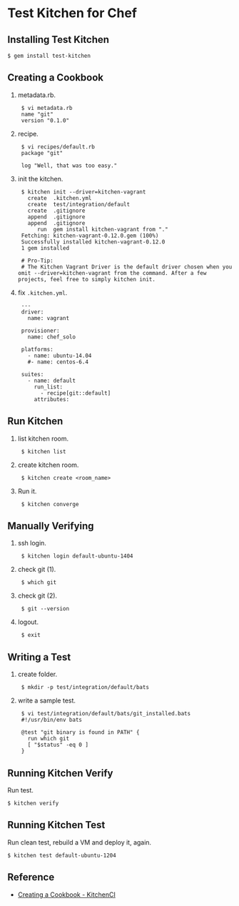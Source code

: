 # Test Kitchen for Chef

## Installing Test Kitchen

    $ gem install test-kitchen

## Creating a Cookbook

1. metadata.rb.

        $ vi metadata.rb
        name "git"
        version "0.1.0"

1. recipe.

        $ vi recipes/default.rb
        package "git"
    
        log "Well, that was too easy."

1. init the kitchen.

        $ kitchen init --driver=kitchen-vagrant
          create  .kitchen.yml
          create  test/integration/default
          create  .gitignore
          append  .gitignore
          append  .gitignore
             run  gem install kitchen-vagrant from "."
        Fetching: kitchen-vagrant-0.12.0.gem (100%)
        Successfully installed kitchen-vagrant-0.12.0
        1 gem installed
        
        # Pro-Tip:
        # The Kitchen Vagrant Driver is the default driver chosen when you omit --driver=kitchen-vagrant from the command. After a few projects, feel free to simply kitchen init.

1. fix `.kitchen.yml`.

        ---
        driver:
          name: vagrant

        provisioner:
          name: chef_solo

        platforms:
          - name: ubuntu-14.04
          #- name: centos-6.4

        suites:
          - name: default
            run_list:
              - recipe[git::default]
            attributes:

## Run Kitchen

1. list kitchen room.

        $ kitchen list

1. create kitchen room.

        $ kitchen create <room_name>

1. Run it.

        $ kitchen converge

## Manually Verifying

1. ssh login.

        $ kitchen login default-ubuntu-1404

1. check git (1).

        $ which git

1. check git (2).

        $ git --version

1. logout.

        $ exit

## Writing a Test

1. create folder.

        $ mkdir -p test/integration/default/bats
    
1. write a sample test.
    
        $ vi test/integration/default/bats/git_installed.bats
        #!/usr/bin/env bats
        
        @test "git binary is found in PATH" {
          run which git
          [ "$status" -eq 0 ]
        }

## Running Kitchen Verify

Run test.

    $ kitchen verify 

## Running Kitchen Test

Run clean test, rebuild a VM and deploy it, again.

    $ kitchen test default-ubuntu-1204

## Reference

- [Creating a Cookbook - KitchenCI](http://kitchen.ci/docs/getting-started/creating-cookbook)

